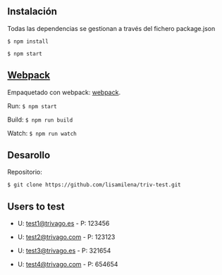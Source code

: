 ## Instalación

Todas las dependencias se gestionan a través del fichero package.json

`$ npm install`

`$ npm start`

## [Webpack](https://webpack.js.org/)

Empaquetado con webpack: [webpack](https://webpack.js.org/concepts/).

Run: `$ npm start`

Build: `$ npm run build`

Watch: `$ npm run watch`

## Desarollo

Repositorio:

`$ git clone https://github.com/lisamilena/triv-test.git`

## Users to test

* U: test1@trivago.es - P: 123456

* U: test2@trivago.com - P: 123123

* U: test3@trivago.es - P: 321654

* U: test4@trivago.com - P: 654654